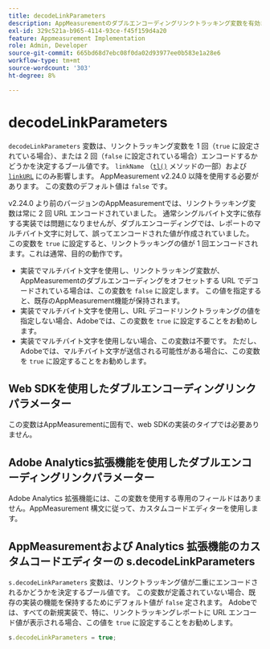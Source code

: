 ```yaml
---
title: decodeLinkParameters
description: AppMeasurementのダブルエンコーディングリンクトラッキング変数を有効または無効にします。
exl-id: 329c521a-b965-4114-93ce-f45f159d4a20
feature: Appmeasurement Implementation
role: Admin, Developer
source-git-commit: 665bd68d7ebc08f0da02d93977ee0b583e1a28e6
workflow-type: tm+mt
source-wordcount: '303'
ht-degree: 8%

---
```


# decodeLinkParameters

`decodeLinkParameters` 変数は、リンクトラッキング変数を 1 回（`true` に設定されている場合）、または 2 回（`false` に設定されている場合）エンコードするかどうかを決定するブール値です。 `linkName` （[`tl()`](../functions/tl-method.md) メソッドの一部）および [`linkURL`](linkurl.md) にのみ影響します。 AppMeasurement v2.24.0 以降を使用する必要があります。 この変数のデフォルト値は `false` です。

v2.24.0 より前のバージョンのAppMeasurementでは、リンクトラッキング変数は常に 2 回 URL エンコードされていました。 通常シングルバイト文字に依存する実装では問題になりませんが、ダブルエンコーディングでは、レポートのマルチバイト文字に対して、誤ってエンコードされた値が作成されていました。 この変数を `true` に設定すると、リンクトラッキングの値が 1 回エンコードされます。これは通常、目的の動作です。

* 実装でマルチバイト文字を使用し、リンクトラッキング変数が、AppMeasurementのダブルエンコーディングをオフセットする URL でデコードされている場合は、この変数を `false` に設定します。 この値を指定すると、既存のAppMeasurement機能が保持されます。
* 実装でマルチバイト文字を使用し、URL デコードリンクトラッキングの値を指定しない場合、Adobeでは、この変数を `true` に設定することをお勧めします。
* 実装でマルチバイト文字を使用しない場合、この変数は不要です。 ただし、Adobeでは、マルチバイト文字が送信される可能性がある場合に、この変数を `true` に設定することをお勧めします。

## Web SDKを使用したダブルエンコーディングリンクパラメーター

この変数はAppMeasurementに固有で、web SDKの実装のタイプでは必要ありません。

## Adobe Analytics拡張機能を使用したダブルエンコーディングリンクパラメーター

Adobe Analytics 拡張機能には、この変数を使用する専用のフィールドはありません。AppMeasurement 構文に従って、カスタムコードエディターを使用します。

## AppMeasurementおよび Analytics 拡張機能のカスタムコードエディターの s.decodeLinkParameters

`s.decodeLinkParameters` 変数は、リンクトラッキング値が二重にエンコードされるかどうかを決定するブール値です。 この変数が定義されていない場合、既存の実装の機能を保持するためにデフォルト値が `false` 定されます。 Adobeでは、すべての新規実装で、特に、リンクトラッキングレポートに URL エンコード値が表示される場合、この値を `true` に設定することをお勧めします。

```js
s.decodeLinkParameters = true;
```

